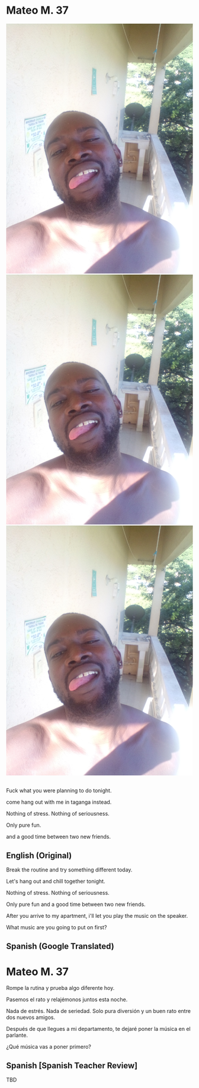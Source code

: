 # Mateo M. 37

![Software Shinobi External Repository Template](a.jpg)
![Software Shinobi External Repository Template](a.jpg)
![Software Shinobi External Repository Template](a.jpg)

##

Fuck what you were planning to do tonight.

come hang out with me in taganga instead.

Nothing of stress. Nothing of seriousness.

Only pure fun.

and a good time between two new friends.

## English (Original)

Break the routine and try something different today.

Let's hang out and chill together tonight.

Nothing of stress. Nothing of seriousness.

Only pure fun and a good time between two new friends.

After you arrive to my apartment, i'll let you play the music on the speaker.

What music are you going to put on first?

## Spanish (Google Translated)

# Mateo M. 37

Rompe la rutina y prueba algo diferente hoy.

Pasemos el rato y relajémonos juntos esta noche.

Nada de estrés. Nada de seriedad. Solo pura diversión y un buen rato entre dos nuevos amigos.

Después de que llegues a mi departamento, te dejaré poner la música en el parlante.

¿Qué música vas a poner primero?

## Spanish [Spanish Teacher Review]

TBD
